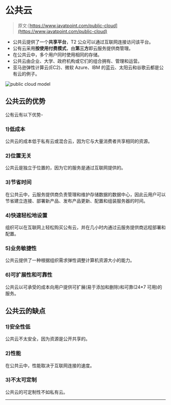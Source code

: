 # 公共云

> 原文:[https://www.javatpoint.com/public-cloud](https://www.javatpoint.com/public-cloud)

*   公共云提供了一个**共享平台**，T2 公众可以通过互联网连接访问该平台。
*   公有云采用**按使用付费模式**，由**第三方**即云服务提供商管理。
*   在公共云中，多个用户同时使用相同的存储。
*   公共云由企业、大学、政府机构或它们的组合拥有、管理和运营。
*   亚马逊弹性计算云(EC2)、微软 Azure、IBM 的蓝云、太阳云和谷歌云都是公有云的例子。

![public cloud model](../Images/4a9753dbdc64b33cfd09d5ab414f3b32.png)

## 公共云的优势

公有云有以下优势-

### 1)低成本

公共云的成本低于私有云或混合云，因为它与大量消费者共享相同的资源。

### 2)位置无关

公共云是独立于位置的，因为它的服务是通过互联网提供的。

### 3)节省时间

在公共云中，云服务提供商负责管理和维护存储数据的数据中心，因此云用户可以节省建立连接、部署新产品、发布产品更新、配置和组装服务器的时间。

### 4)快速轻松地设置

组织可以在互联网上轻松购买公有云，并在几小时内通过云服务提供商远程部署和配置。

### 5)业务敏捷性

公共云提供了一种根据组织需求弹性调整计算机资源大小的能力。

### 6)可扩展性和可靠性

公共云以可承受的成本向用户提供可扩展(易于添加和删除)和可靠(24*7 可用)的服务。

## 公共云的缺点

### 1)安全性低

公共云不太安全，因为资源是公开共享的。

### 2)性能

在公共云中，性能取决于互联网连接的速度。

### 3)不太可定制

公共云的可定制性不如私有云。

* * *